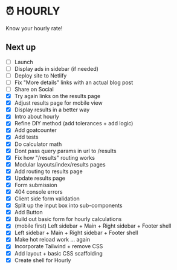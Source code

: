# ⏰ HOURLY

Know your hourly rate!

## Next up

- [ ] Launch
- [ ] Display ads in sidebar (if needed)
- [ ] Deploy site to Netlify
- [ ] Fix "More details" links with an actual blog post
- [ ] Share on Social
- [x] Try again links on the results page
- [x] Adjust results page for mobile view
- [x] Display results in a better way
- [x] Intro about hourly
- [x] Refine DIY method (add tolerances + add logic)
- [x] Add goatcounter
- [x] Add tests
- [x] Do calculator math
- [x] Dont pass query params in url to /results
- [x] Fix how "/results" routing works
- [x] Modular layouts/index/results pages
- [x] Add routing to results page
- [x] Update results page
- [x] Form submission
- [x] 404 console errors
- [x] Client side form validation
- [x] Split up the input box into sub-components
- [x] Add Button
- [x] Build out basic form for hourly calculations
- [x] (mobile first) Left sidebar + Main + Right sidebar + Footer shell
- [x] Left sidebar + Main + Right sidebar + Footer shell
- [x] Make hot reload work ... again
- [x] Incorporate Tailwind + remove CSS
- [x] Add layout + basic CSS scaffolding
- [x] Create shell for Hourly

